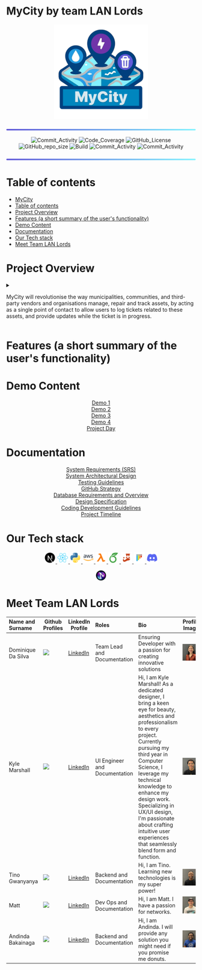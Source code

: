 # MyCity by team LAN Lords

<p align="center">
  <img style="width: 250px; height: auto;" src="/images/logo_MyCity.png" />
</p>

<img src="/images/styling_bar.png" alt="Alt text" title="bar">


<p align="center">
    <img alt="Commit_Activity" src="https://img.shields.io/github/commit-activity/y/COS301-SE-2024/MyCity?style=flat-square">
    <img alt="Code_Coverage" src="https://img.shields.io/codecov/c/github/COS301-SE-2024/MyCity?style=flat-square"> 
    <img alt="GitHub_License" src="https://img.shields.io/github/license/COS301-SE-2024/MyCity?style=flat-square">
    <img alt="GitHub_repo_size" src="https://img.shields.io/github/repo-size/COS301-SE-2024/MyCity?style=flat-square">
    <img alt="Build" src="https://img.shields.io/github/actions/workflow/status/COS301-SE-2024/MyCity/.github%2Fworkflows%2Ftest.yml?style=flat-square">
    <img alt="Commit_Activity" src="https://img.shields.io/github/issues/COS301-SE-2024/MyCity.svg?style=flat-square">
    <img alt="Commit_Activity" src="https://img.shields.io/github/issues-closed/COS301-SE-2024/MyCity.svg?style=flat-square">
</p>


<img src="/images/styling_bar.png" alt="Alt text" title="bar">

# Table of contents

- [MyCity](#mycity)
- [Table of contents](#table-of-contents)
- [Project Overview](#project-overview)
- [Features (a short summary of the user's functionality)](#features-a-short-summary-of-the-users-functionality)
- [Demo Content](#demo-content)
- [Documentation](#documentation)
- [Our Tech stack](#our-tech-stack)
- [Meet Team LAN Lords](#meet-team-lan-lords)


# Project Overview
<details>
<summary><p>MyCity will revolutionise the way municipalities, communities, and third-party vendors and organisations manage, repair and track assets, by acting as a single point of contact to allow users to log tickets related to these assets, and provide updates while the ticket is in progress.</p> </summary>

<p>The system will be designed to handle a wide range of assets for multiple municipalities, allowing users to easily log tickets to report faults and other issues from potholes to transformers.  By using either desktop or mobile devices, MyCity will allow users and municipalities to flag issues relating to assets in their communities, providing updates on progress to reported tickets, increasing the efficiency for both users and all stakeholders.</p>

<p>At the heart of the system is a robust tracking mechanism. Users can report or create assets, which are then logged into the system. A ticketing system will be used to manage these assets, tracking all communication related to them between users and organisations.  Each asset will have a GPS-location associated with it.  This will enable the system to consolidate related issues and reports, reducing the noise caused by multiple users opening different tickets referring to the same asset and issue. This real-time tracking and reporting mechanism will ensure that faults and tickets are addressed promptly and efficiently.</p>

<p>The system will feature a guest capability, allowing even those without a registered account to search and report issues in their area quickly and effortlessly. This inclusive approach ensures that anyone can contribute to the betterment of their community.  Users are able to verify existing reports and tickets by up-voting or down-voting, and by doing so will increase/decrease their priority.</p>

<p>One of the standout features of the system is its GPS enabled mapping capability. Each asset and report will be associated with a GPS location, enabling users to obtain directions from their location to any asset using the inbuilt map functionality of the app. This feature not only makes it easier for users to locate assets but also aids in efficient asset management.</p>

<p>An additional feature that could offer potential benefits, and is open for discussion, would be the ability to upload a photo of the asset or fault at the location of the asset.  With the ability to upload a photo with a ticket, the stakeholders would easily be able to verify the authenticity of the report, and to act and prioritise accordingly.</p>
</details>


# Features (a short summary of the user's functionality)

# Demo Content
<p align="center">
<a href="">Demo 1</a><br>
<a href="">Demo 2</a><br>
<a href="">Demo 3</a><br>
<a href="">Demo 4</a><br>
<a href="">Project Day</a><br>
</p>

# Documentation

<p align="center">
<a href="https://docs.google.com/document/d/14rKvx6jj_NwY2N7VSHivkXs2QrL1ifd2jE4sj98GxWM/edit?usp=sharing">System Requirements (SRS)</a><br>
<a href="">System Architectural Design</a><br>
<a href="">Testing Guidelines</a><br>
<a href="">GitHub Strategy</a><br>
<a href="">Database Requirements and Overview</a><br>
<a href="">Design Specification</a><br>
<a href="">Coding Development Guidelines</a><br>
<a href="">Project Timeline</a><br>
</p>

# Our Tech stack

<p align="center">
  <a href="https://nextjs.org/">
    <img style="width: 30px; height: auto;" src="/images/icon_nextjs.png" alt="Next.js" />
  </a>
  <a href="https://reactjs.org/">
    <img style="width: 30px; height: auto;" src="/images/icon_react.png" alt="React" />
  </a>
  <a href="https://www.python.org/">
    <img style="width: 30px; height: auto;" src="/images/icon_python.png" alt="Python" />
  </a>
  <!--<a href="https://aws.amazon.com/rds/">
    <img style="width: 30px; height: auto;" src="/images/icon_rds.png" alt="Amazon RDS for PostgreSQL" />
  </a>-->
  <a href="https://aws.amazon.com/ec2/">
    <img style="width: 30px; height: auto;" src="/images/icon_aws.png" alt="AWS EC2" />
  </a>
  <!--<a href="https://developers.google.com/maps/documentation/javascript/overview">
    <img style="width: 30px; height: auto;" src="/images/icon_maps.png" alt="Google Maps Javascript API" />
  </a>-->
  <a href="https://aws.amazon.com/lambda/">
    <img style="width: 30px; height: auto;" src="/images/icon_lambda.png" alt="AWS Lambda" />
  </a>
  <a href="https://www.overleaf.com/">
    <img style="width: 30px; height: auto;" src="/images/icon_overleaf.png" alt="Overleaf" />
  </a>
  <!--<a href="https://www.markdownguide.org/">
    <img style="width: 30px; height: auto;" src="/images/icon_md.png" alt="Markdown" />
  </a>-->
  <!--<a href="https://github.com/Kotlin/dokka">
    <img style="width: 30px; height: auto;" src="/images/icon_dokka.png" alt="Dokka" />
  </a>-->
  <a href="https://jestjs.io/">
    <img style="width: 30px; height: auto;" src="/images/icon_jest.png" alt="Jest" />
  </a>
  <a href="https://pytest.org/">
    <img style="width: 30px; height: auto;" src="/images/icon_pytest.png" alt="PyTest" />
  </a>
  <!--<a href="https://aws.github.io/chalice/topics/testing.html">
    <img style="width: 30px; height: auto;" src="/images/icon_chalice.png" alt="Chalice's Test Client" />
  </a>-->
  <a href="https://discord.com/">
    <img style="width: 30px; height: auto;" src="/images/icon_discord.png" alt="Discord" />
  </a>
  <!--<a href="https://calendar.google.com/">
    <img style="width: 30px; height: auto;" src="/images/icon_calendar.png" alt="Google Calendar" />
  </a>-->
</p>

<p align="center">
  <a href="https://www.gitkraken.com/gitlens">
    <img style="width: 30px; height: auto;" src="/images/icon_gitlens.png" alt="GitLens" />
  </a>
  <!--<a href="https://github.com/features/actions">
    <img style="width: 30px; height: auto;" src="/images/icon_actions.png" alt="Github Actions" />
  </a>-->
</p>

# Meet Team LAN Lords

| Name and Surname             | Github Profiles                                                                                           | LinkedIn Profile                                 | Roles                  | Bio                                                                                                                                                                                                                                                                                                                                                                                                                                                             | Profile Image                                                                |
| :--------------------------- | --------------------------------------------------------------------------------------------------------- | -------------------------------------------------------------------------------------------------------------- | :--------------------- | :-------------------------------------------------------------------------------------------------------------------------------------------------------------------------------------------------------------------------------------------------------------------------------------------------------------------------------------------------------------------------------------------------------------------------------------------------------------- | ---------------------------------------------------------------------------- |
| Dominique Da Silva           | <a href="https://github.com/Dominique-Da-Silva"><img src="https://skillicons.dev/icons?i=github&theme=light"/></a>                             | [LinkedIn](https://www.linkedin.com/in/DominiqueDaSilva/)                                        | Team Lead and Documentation      | Ensuring Developer with a passion for creating innovative solutions                                                                                                                                                                                                                                                                                                                                                                                                                                       | <img src="/images/profile_Dominique_Da_Silva.jpg" width="700">                       |
| Kyle Marshall                | <a href=""><img src="https://skillicons.dev/icons?i=github&theme=light"/></a>                             | [LinkedIn]()                                                        | UI Engineer and Documentation              | Hi, I am Kyle Marshall! As a dedicated designer, I bring a keen eye for beauty, aesthetics and professionalism to every project. Currently pursuing my third year in Computer Science, I leverage my technical knowledge to enhance my design work. Specializing in UX/UI design, I'm passionate about crafting intuitive user experiences that seamlessly blend form and function.                                                                             | <img src="/images/profile_Kyle_Marshall.jpg" width="700">                       |
| Tino Gwanyanya                | <a href=""><img src="https://skillicons.dev/icons?i=github&theme=light"/></a>                             | [LinkedIn]()                                                        | Backend and Documentation               | Hi, I am Tino. Learning new technologies is my super power!                                                                            | <img src="/images/profile_Tino_Gwanyanya.jpg" width="700">                       |
| Matt                | <a href=""><img src="https://skillicons.dev/icons?i=github&theme=light"/></a>                             | [LinkedIn]()                                                        | Dev Ops and Documentation              | Hi, I am Matt. I have a passion for networks.                                                                             | <img src="/images/profile_Matthew_Els.jpg" width="700">                       |
| Andinda Bakainaga               | <a href=""><img src="https://skillicons.dev/icons?i=github&theme=light"/></a>                             | [LinkedIn]()                                                        | Backend and Documentation               | Hi, I am Andinda. I will provide any solution you might need if you promise me donuts.                                                                             | <img src="/images/profile_Andinda_Bakainaga.jpg" width="700">                       |